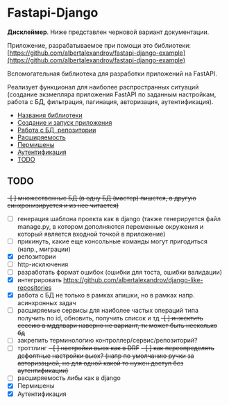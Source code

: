 # Fastapi-Django

**Дисклеймер**. Ниже представлен черновой вариант документации.

Приложение, разрабатываемое при помощи это библиотеки: [https://github.com/albertalexandrov/fastapi-django-example](https://github.com/albertalexandrov/fastapi-django-example)

Вспомогательная библиотека для разработки приложений на FastAPI.

Реализует функционал для наиболее распространных ситуаций (создание экзмепляра приложения FastAPI по заданным настройкам, 
работа с БД, фильтрация, пагинация, авторизация, аутентификация).

- [Названия библиотеки](./docs/Названия%20для%20библиотеки.md)
- [Создание и запуск приложения](./docs/Создание%20и%20запуск%20приложения.md)
- [Работа с БД, репозитории](./docs/Работа%20с%20БД,%20репозитории.md)
- [Расширяемость](./docs/Расширяемость.md)
- [Пермишены](./docs/Пермишены.md)
- [Аутентификация](./docs/Аутентификация.md)
- [TODO](#todo)

## TODO

~~-[ ] множественные БД (в одну БД (мастер) пишется, в другую синхронизируется и из нее читается)~~
-  [ ] генерация шаблона проекта как в django (также генерируется файл manage.py, в котором дополняются переменные окружения 
и который является входной точкой в приложение)
-  [ ] прикинуть, какие еще консольные команды могут пригодиться (напр., миграции)
-  [x] репозитории
-  [ ] http-исключения
-  [ ] разработать формат ошибок (ошибки для тоста, ошибки валидации)
-  [x] интегрировать https://github.com/albertalexandrov/django-like-repositories
-  [x] работа с БД не только в рамках апишки, но в рамках напр. асинхронных задач
-  [ ] расширяемые сервисы для наиболее частых операций типа получить по id, обновить, получить список и тд
~~-[ ] инжектить сессию в мддлвари наверно не вариант, тк может быть несколько бд~~
-  [ ] закрепить терминологию контроллер/сервис/репозиторий?
-  [ ] троттлинг
~~- [ ] настройки вьюх как в DRF~~
~~-  [ ] как переопределять дефолтные настройки вьюх? (напр по умолчанию ручки за авторизацией, но для одной какой то нужен доступ без аутентификации)~~
-  [ ] расширяемость либы как в django
-  [x] Пермишены
-  [x] Аутентификация
